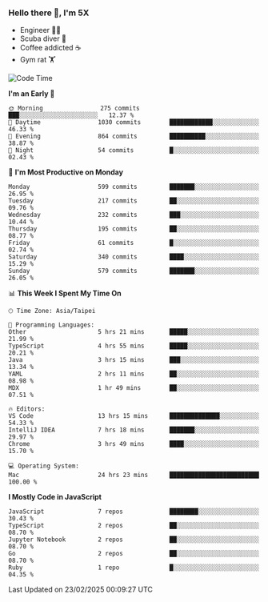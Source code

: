 ### Hello there 👋, I'm 5X

* Engineer 👨‍💻
* Scuba diver 🤿
* Coffee addicted ☕️
* Gym rat 🏋️

<!--START_SECTION:waka-->
![Code Time](http://img.shields.io/badge/Code%20Time-1%2C452%20hrs-blue)

**I'm an Early 🐤** 

```text
🌞 Morning                275 commits         ███░░░░░░░░░░░░░░░░░░░░░░   12.37 % 
🌆 Daytime                1030 commits        ████████████░░░░░░░░░░░░░   46.33 % 
🌃 Evening                864 commits         ██████████░░░░░░░░░░░░░░░   38.87 % 
🌙 Night                  54 commits          █░░░░░░░░░░░░░░░░░░░░░░░░   02.43 % 
```
📅 **I'm Most Productive on Monday** 

```text
Monday                   599 commits         ███████░░░░░░░░░░░░░░░░░░   26.95 % 
Tuesday                  217 commits         ██░░░░░░░░░░░░░░░░░░░░░░░   09.76 % 
Wednesday                232 commits         ███░░░░░░░░░░░░░░░░░░░░░░   10.44 % 
Thursday                 195 commits         ██░░░░░░░░░░░░░░░░░░░░░░░   08.77 % 
Friday                   61 commits          █░░░░░░░░░░░░░░░░░░░░░░░░   02.74 % 
Saturday                 340 commits         ████░░░░░░░░░░░░░░░░░░░░░   15.29 % 
Sunday                   579 commits         ███████░░░░░░░░░░░░░░░░░░   26.05 % 
```


📊 **This Week I Spent My Time On** 

```text
🕑︎ Time Zone: Asia/Taipei

💬 Programming Languages: 
Other                    5 hrs 21 mins       █████░░░░░░░░░░░░░░░░░░░░   21.99 % 
TypeScript               4 hrs 55 mins       █████░░░░░░░░░░░░░░░░░░░░   20.21 % 
Java                     3 hrs 15 mins       ███░░░░░░░░░░░░░░░░░░░░░░   13.34 % 
YAML                     2 hrs 11 mins       ██░░░░░░░░░░░░░░░░░░░░░░░   08.98 % 
MDX                      1 hr 49 mins        ██░░░░░░░░░░░░░░░░░░░░░░░   07.51 % 

🔥 Editors: 
VS Code                  13 hrs 15 mins      ██████████████░░░░░░░░░░░   54.33 % 
IntelliJ IDEA            7 hrs 18 mins       ███████░░░░░░░░░░░░░░░░░░   29.97 % 
Chrome                   3 hrs 49 mins       ████░░░░░░░░░░░░░░░░░░░░░   15.70 % 

💻 Operating System: 
Mac                      24 hrs 23 mins      █████████████████████████   100.00 % 
```

**I Mostly Code in JavaScript** 

```text
JavaScript               7 repos             ████████░░░░░░░░░░░░░░░░░   30.43 % 
TypeScript               2 repos             ██░░░░░░░░░░░░░░░░░░░░░░░   08.70 % 
Jupyter Notebook         2 repos             ██░░░░░░░░░░░░░░░░░░░░░░░   08.70 % 
Go                       2 repos             ██░░░░░░░░░░░░░░░░░░░░░░░   08.70 % 
Ruby                     1 repo              █░░░░░░░░░░░░░░░░░░░░░░░░   04.35 % 
```




 Last Updated on 23/02/2025 00:09:27 UTC
<!--END_SECTION:waka-->
